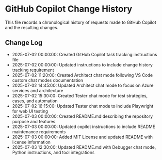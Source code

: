 # GitHub Copilot Change History

This file records a chronological history of requests made to GitHub Copilot and the resulting changes.

## Change Log

- 2025-07-02 00:00:00: Created GitHub Copilot task tracking instructions file
- 2025-07-02 00:00:00: Updated instructions to include change history tracking requirement
- 2025-07-02 11:20:00: Created Architect chat mode following VS Code custom chat modes documentation
- 2025-07-02 14:45:00: Updated Architect chat mode to focus on Azure services and architecture
- 2025-07-02 15:30:00: Created Tester chat mode for test strategies, cases, and automation
- 2025-07-02 16:15:00: Updated Tester chat mode to include Playwright for web UI testing
- 2025-07-03 00:00:00: Created README.md describing the repository purpose and features
- 2025-07-03 00:00:00: Updated copilot instructions to include README maintenance requirements
- 2025-07-03 00:00:00: Added MIT License and updated README with license information
- 2025-07-03 12:30:00: Updated README.md with Debugger chat mode, Python instructions, and tool integrations
